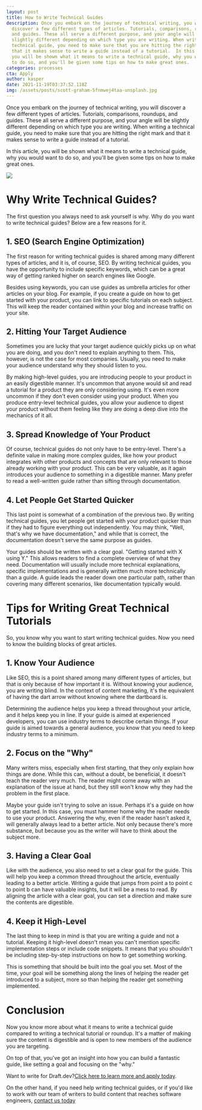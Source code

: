 ```yaml
---
layout: post
title: How to Write Technical Guides
description: Once you embark on the journey of technical writing, you will
  discover a few different types of articles. Tutorials, comparisons, roundups,
  and guides. These all serve a different purpose, and your angle will be
  slightly different depending on which type you are writing. When writing a
  technical guide, you need to make sure that you are hitting the right mark and
  that it makes sense to write a guide instead of a tutorial.  In this article,
  you will be shown what it means to write a technical guide, why you would want
  to do so, and you'll be given some tips on how to make great ones.
categories: processes
cta: Apply
author: kasper
date: 2021-11-19T03:37:52.118Z
img: /assets/posts/scott-graham-5fnmwej4taa-unsplash.jpg
---
```

Once you embark on the journey of technical writing, you will discover a few different types of articles. Tutorials, comparisons, roundups, and guides. These all serve a different purpose, and your angle will be slightly different depending on which type you are writing. When writing a technical guide, you need to make sure that you are hitting the right mark and that it makes sense to write a guide instead of a tutorial.

In this article, you will be shown what it means to write a technical guide, why you would want to do so, and you'll be given some tips on how to make great ones.

![](https://lh5.googleusercontent.com/D67DN49W-_PY00pOdFQ-kttHEnx4shGls7-QPuIEPq4xlEtL5ElXdQ_QXAkOXxYlI_io4ktXfjWGfmLDdQ4VFanpHd-WUuFUhQHw5URjdgeaM1VAMCjxTagZ1UdCWhqGxZcv2iWe)

# Why Write Technical Guides?

The first question you always need to ask yourself is why. Why do you want to write technical guides? Below are a few reasons for it.

## 1. SEO (Search Engine Optimization)

The first reason for writing technical guides is shared among many different types of articles, and it is, of course, SEO. By writing technical guides, you have the opportunity to include specific keywords, which can be a great way of getting ranked higher on search engines like Google.

Besides using keywords, you can use guides as umbrella articles for other articles on your blog. For example, if you create a guide on how to get started with your product, you can link to specific tutorials on each subject. This will keep the reader contained within your blog and increase traffic on your site.

## 2. Hitting Your Target Audience

Sometimes you are lucky that your target audience quickly picks up on what you are doing, and you don't need to explain anything to them. This, however, is not the case for most companies. Usually, you need to make your audience understand why they should listen to you.

By making high-level guides, you are introducing people to your product in an easily digestible manner. It's uncommon that anyone would sit and read a tutorial for a product they are only considering using. It's even more uncommon if they don't even consider using your product. When you produce entry-level technical guides, you allow your audience to digest your product without them feeling like they are doing a deep dive into the mechanics of it all.

## 3. Spread Knowledge of Your Product

Of course, technical guides do not only have to be entry-level. There's a definite value in making more complex guides, like how your product integrates with other products and concepts that are only relevant to those already working with your product. This can be very valuable, as it again introduces your audience to something in a digestible manner. Many prefer to read a well-written guide rather than sifting through documentation.

## 4. Let People Get Started Quicker

This last point is somewhat of a combination of the previous two. By writing technical guides, you let people get started with your product quicker than if they had to figure everything out independently. You may think, "Well, that's why we have documentation," and while that is correct, the documentation doesn't serve the same purpose as guides.

Your guides should be written with a clear goal. "Getting started with X using Y." This allows readers to find a complete overview of what they need. Documentation will usually include more technical explanations, specific implementations and is generally written much more technically than a guide. A guide leads the reader down one particular path, rather than covering many different scenarios, like documentation typically would.

# Tips for Writing Great Technical Tutorials

So, you know why you want to start writing technical guides. Now you need to know the building blocks of great articles.

## 1. Know Your Audience

Like SEO, this is a point shared among many different types of articles, but that is only because of how important it is. Without knowing your audience, you are writing blind. In the context of content marketing, it's the equivalent of having the dart arrow without knowing where the dartboard is.

Determining the audience helps you keep a thread throughout your article, and it helps keep you in line. If your guide is aimed at experienced developers, you can use industry terms to describe certain things. If your guide is aimed towards a general audience, you know that you need to keep industry terms to a minimum.

## 2. Focus on the "Why"

Many writers miss, especially when first starting, that they only explain how things are done. While this can, without a doubt, be beneficial, it doesn't teach the reader very much. The reader might come away with an explanation of the issue at hand, but they still won't know why they had the problem in the first place.

Maybe your guide isn't trying to solve an issue. Perhaps it's a guide on how to get started. In this case, you must hammer home why the reader needs to use your product. Answering the why, even if the reader hasn't asked it, will generally always lead to a better article. Not only because there's more substance, but because you as the writer will have to think about the subject more.

## 3. Having a Clear Goal

Like with the audience, you also need to set a clear goal for the guide. This will help you keep a common thread throughout the article, eventually leading to a better article. Writing a guide that jumps from point a to point c to point b can have valuable insights, but it will be a mess to read. By aligning the article with a clear goal, you can set a direction and make sure the contents are digestible.

## 4. Keep it High-Level

The last thing to keep in mind is that you are writing a guide and not a tutorial. Keeping it high-level doesn't mean you can't mention specific implementation steps or include code snippets. It means that you shouldn't be including step-by-step instructions on how to get something working.

This is something that should be built into the goal you set. Most of the time, your goal will be something along the lines of helping the reader get introduced to a subject, more so than helping the reader get something implemented.

# Conclusion

Now you know more about what it means to write a technical guide compared to writing a technical tutorial or roundup. It's a matter of making sure the content is digestible and is open to new members of the audience you are targeting.

On top of that, you've got an insight into how you can build a fantastic guide, like setting a goal and focusing on the "why."

Want to write for Draft.dev?[Click here to learn more and apply today](http://draft.dev/write).

On the other hand, if you need help writing technical guides, or if you'd like to work with our team of writers to build content that reaches software engineers, [contact us today](https://draft.dev/call)